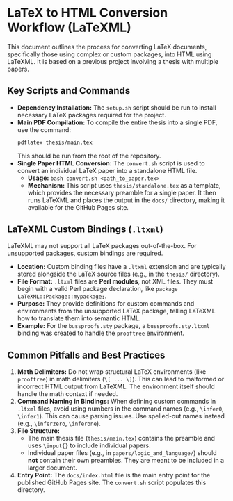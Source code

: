 # LaTeX to HTML Conversion Workflow (LaTeXML)

This document outlines the process for converting LaTeX documents, specifically those using complex or custom packages, into HTML using LaTeXML. It is based on a previous project involving a thesis with multiple papers.

## Key Scripts and Commands

*   **Dependency Installation:** The `setup.sh` script should be run to install necessary LaTeX packages required for the project.
*   **Main PDF Compilation:** To compile the entire thesis into a single PDF, use the command:
    ```bash
    pdflatex thesis/main.tex
    ```
    This should be run from the root of the repository.
*   **Single Paper HTML Conversion:** The `convert.sh` script is used to convert an individual LaTeX paper into a standalone HTML file.
    *   **Usage:** `bash convert.sh <path_to_paper.tex>`
    *   **Mechanism:** This script uses `thesis/standalone.tex` as a template, which provides the necessary preamble for a single paper. It then runs LaTeXML and places the output in the `docs/` directory, making it available for the GitHub Pages site.

## LaTeXML Custom Bindings (`.ltxml`)

LaTeXML may not support all LaTeX packages out-of-the-box. For unsupported packages, custom bindings are required.

*   **Location:** Custom binding files have a `.ltxml` extension and are typically stored alongside the LaTeX source files (e.g., in the `thesis/` directory).
*   **File Format:** `.ltxml` files are **Perl modules**, not XML files. They must begin with a valid Perl package declaration, like `package LaTeXML::Package::mypackage;`.
*   **Purpose:** They provide definitions for custom commands and environments from the unsupported LaTeX package, telling LaTeXML how to translate them into semantic HTML.
*   **Example:** For the `bussproofs.sty` package, a `bussproofs.sty.ltxml` binding was created to handle the `prooftree` environment.

## Common Pitfalls and Best Practices

1.  **Math Delimiters:** Do not wrap structural LaTeX environments (like `prooftree`) in math delimiters (`\[ ... \]`). This can lead to malformed or incorrect HTML output from LaTeXML. The environment itself should handle the math context if needed.
2.  **Command Naming in Bindings:** When defining custom commands in `.ltxml` files, avoid using numbers in the command names (e.g., `\infer0`, `\infer1`). This can cause parsing issues. Use spelled-out names instead (e.g., `\inferzero`, `\inferone`).
3.  **File Structure:**
    *   The main thesis file (`thesis/main.tex`) contains the preamble and uses `\input{}` to include individual papers.
    *   Individual paper files (e.g., in `papers/logic_and_language/`) should **not** contain their own preambles. They are meant to be included in a larger document.
4.  **Entry Point:** The `docs/index.html` file is the main entry point for the published GitHub Pages site. The `convert.sh` script populates this directory.